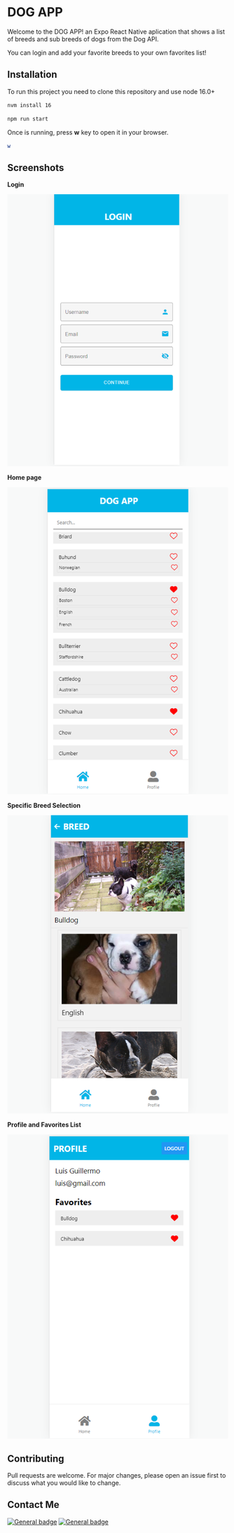 # DOG APP

Welcome to the DOG APP! an Expo React Native aplication that shows a list of breeds and sub breeds of dogs from the Dog API.

You can login and add your favorite breeds to your own favorites list!

## Installation

To run this project you need to clone this repository and use node 16.0+

```bash
nvm install 16
```
```bash
npm run start
```
Once is running, press **w** key to open it in your browser.

```bash
w
```
## Screenshots
**Login**

![Login](images/login-dog-app.png "Login")

**Home page**

![Home](images/home-dog-app.png "Home")

**Specific Breed Selection**

![Breed](images/breed-dog-app.png "Breed")

**Profile and Favorites List**

![Profile](images/profile-dog-app.png "Profile")

## Contributing
Pull requests are welcome. For major changes, please open an issue first to discuss what you would like to change.

## Contact Me
[![General badge](https://img.shields.io/badge/LinkedIn-0077B5?style=for-the-badge&logo=linkedin&logoColor=white)](https://www.linkedin.com/in/luis-guillermo-moreno-lombardo/)
[![General badge](https://img.shields.io/badge/Gmail-D14836?style=for-the-badge&logo=gmail&logoColor=white)](mailto:l.guillermo01gmail.com)